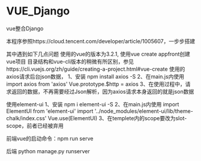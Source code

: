 # VUE_Django
vue整合Django

本程序参照https://cloud.tencent.com/developer/article/1005607，一步步搭建

其中遇到如下几点问题
使用的vue的版本为3.2.1, 使用vue create appfront创建vue项目 目录结构和vue-cli版本的稍微有所区别，参见https://cli.vuejs.org/zh/guide/creating-a-project.html#vue-create
使用的axios请求后台json数据，
    1、安装 npm install axios -S
    2、在main.js内使用
        import axios from 'axios'
        Vue.prototype.$http = axios
    3、在使用过程中，请求返回的数据，不再需要经过Json解析，因为axios请求本身返回的就是json数据

使用element-ui
    1、安装 npm i element-ui -S
    2、在main.js内使用
        import ElementUI from 'element-ui'
        import '../node_modules/element-ui/lib/theme-chalk/index.css'
        Vue.use(ElementUI)
    3、在templete内的scope要改为slot-scope，前者已经被弃用


前端vue的启动命令：npm run serve

后端 python manage.py runserver